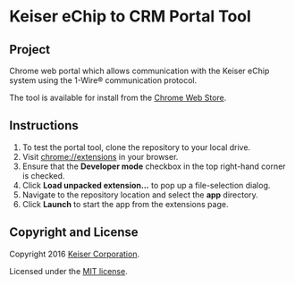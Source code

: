 # Keiser eChip to CRM Portal Tool
## Project
Chrome web portal which allows communication with the Keiser eChip system using the 1-Wire® communication protocol.

The tool is available for install from the [Chrome Web Store](https://chrome.google.com/webstore/detail/keiser-echip-portal-tool/fkfpigfgfahilhgebofkodnjinmjlkbf).

## Instructions
1. To test the portal tool, clone the repository to your local drive.
2. Visit [chrome://extensions](chrome://extensions) in your browser.
3. Ensure that the **Developer mode** checkbox in the top right-hand corner is checked.
4. Click **Load unpacked extension...** to pop up a file-selection dialog.
5. Navigate to the repository location and select the **app** directory.
6. Click **Launch** to start the app from the extensions page.

## Copyright and License
Copyright 2016 [Keiser Corporation](http://keiser.com/).

Licensed under the [MIT license](LICENSE.md).
